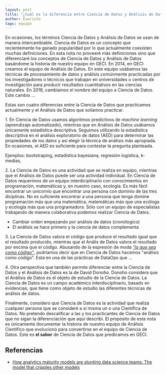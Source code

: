 ```yaml
---
layout: post
title: "¿Cuál es la diferencia entre Ciencia de Datos y Análisis de Datos?"
author: Evaristo
tags: equipo
---
```


En ocasiones, los términos Ciencia de Datos y Análisis de Datos se usan de manera intercambiable.
Ciencia de Datos es un concepto que recientemente ha ganado popularidad por lo que actualmente
coexisten muchas definiciones. En esta nota no proveeré más definiciones sino que diferenciaré los
conceptos de Ciencia de Datos y Análisis de Datos basándome la historia de nuestro equipo en GECI.
En 2014, en GECI creamos el equipo de Análisis de Datos. En este equipo usábamos las técnicas de
procesamiento de datos y análisis comúnmente practicadas por los investigadores o técnicos que
trabajan en universidades o centros de investigación para producir resultados cuantitativos en las
ciencias naturales. En 2018, cambiamos el nombre del equipo a Ciencia de Datos. Este cambio ...

Estas son cuatro diferencias entre la Ciencia de Datos que practicamos actualmente y
el Análisis de Datos que solíamos practicar.

1\. En Ciencia de Datos usamos algoritmos predictivos de _machine learning_ (aprendizaje
automatizado), mientras que en Análisis de Datos usábamos únicamente estadística descriptiva.
Seguimos utilizando la estadística descriptiva en el análisis exploratorio de datos (AED) para
determinar las propiedades de los datos y así elegir la técnica de análisis más apropiada. En
ocasiones, el AED es suficiente para contestar la pregunta planteada.

Ejemplos: bootstraping, estadística bayesiana, regresión logística, k-medias,

2\. La Ciencia de Datos es una actividad que se realiza en equipo, mientras que el Análisis de Datos
puede ser una actividad individual. En Ciencia de Datos requerimos de un equipo interdiciplinario
con conocimientos en programación, matemáticas y, en nuestro caso, ecología. Es más fácil encontrar
un unicornio que encontrar una persona con dominio de las tres diciplinas. No es suficiente
encontrar a una persona que tenga domine programación más que una matemática, matemáticas más que
una ecóloga y ecología más que una programadora. Sólo con un equipo de especialistas trabajando de
manera colaborativa podemos realizar Ciencia de Datos.

- Cambiar orden empezando por análisis de datos (cronólogico)
- El análisis se hace primero y la ciencia de datos complementa

3\. La Ciencia de Datos valora el código que produce el resultado igual que el resultado producido,
mientras que el Anális de Datos valora el resultado por encima que el código. Abusando de la
espresión de moda [_"lo que sea como
código"_](https://hackernoon.com/everything-as-code-explained-0ibg32a3), podríamos decir que en
Ciencia de Datos hacemos "análisis como código". Esta en una de las prácticas de DataOps que ...

4\. Otra perspectiva que también permite diferenciar entre la Ciencia de Datos y el Análisis de
Datos es la de David Donoho. Donoho considera que el Análisis de Datos es el objeto de estudio de la
Ciencia de Datos. La Ciencia de Datos es un campo académico interdisciplinario, basado en
evidencias, que tiene como objeto de estudio las diferentes técnicas de análisis de datos.

Finalmente, considero que Ciencia de Datos es la actividad que realiza cualquier persona que se
considere a sí misma un o una Científica de Datos. No pretendo descalificar a las y los practicantes
de Ciencia de Datos que no sigan la diferenciación que aquí describí. El propósito de esta nota es
únicamente documentar la historia de nuestro equipo de Análisis Científico que evolucionó para
convertirse en el equipo de Ciencia de Datos. Este es **el sabor** de Ciencia de Datos que
predicamos en GECI.

## Referencias

- [How analytics maturity models are stunting data science teams: The model that cripples other
  models](https://towardsdatascience.com/how-analytics-maturity-models-are-stunting-data-science-teams-962e3c62d749)
